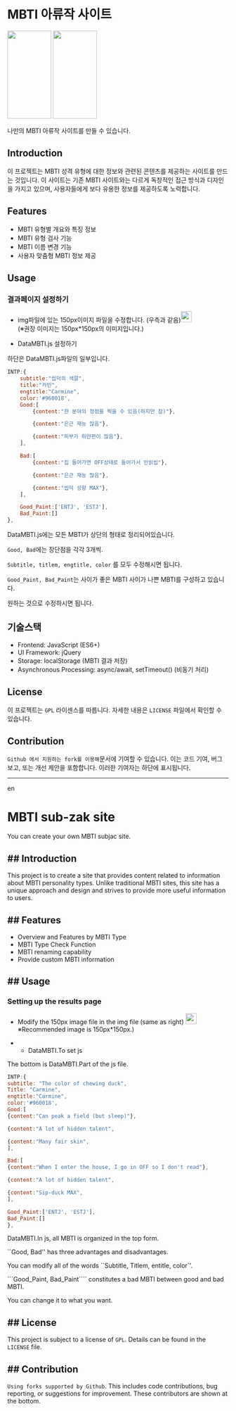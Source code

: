# MBTI 아류작 사이트
<img src="https://github.com/hsx0306/MBTIsite-Personalization/blob/main/img/resultimg.jpg?raw=true" width="100" height="200"> <img src="https://github.com/hsx0306/MBTIsite-Personalization/blob/main/img/Main.png?raw=true" width="100" height="200">

나만의 MBTI 아류작 사이트를 만들 수 있습니다.
## Introduction
이 프로젝트는 MBTI 성격 유형에 대한 정보와 관련된 콘텐츠를 제공하는 사이트를 만드는 것입니다. 
이 사이트는 기존 MBTI 사이트와는 다르게 독창적인 접근 방식과 디자인을 가지고 있으며, 사용자들에게 보다 유용한 정보를 제공하도록 노력합니다.

## Features
- MBTI 유형별 개요와 특징 정보
- MBTI 유형 검사 기능
- MBTI 이름 변경 기능
- 사용자 맞춤형 MBTI 정보 제공

## Usage

### 결과페이지 설정하기
- img파일에 있는 150px이미지 파일을 수정합니다. (우측과 같음)<img src="https://user-images.githubusercontent.com/70040924/229172070-cb648c25-eb4f-451a-97f5-efac179b7a62.png"  width="25" height="25">   
(※권장 이미지는 150px*150px의 이미지입니다.)

- DataMBTI.js 설정하기

하단은 DataMBTI.js파일의 일부입니다.
```js
INTP:{
    subtitle:"씹덕의 색깔",
    title:"카민",
    engtitle:"Carmine",
    color:'#960018',
    Good:[
        {content:"한 분야의 정점을 찍을 수 있음(하지만 잠)"},

        {content:"은근 재능 많음"},

        {content:"피부가 하얀편이 많음"},
    ],

    Bad:[
        {content:"집 들어가면 OFF상태로 들어가서 안읽씹"},

        {content:"은근 재능 많음"},

        {content:"씹덕 성향 MAX"},
    ],

    Good_Paint:['ENTJ', 'ESTJ'],
    Bad_Paint:[]
},
```
DataMBTI.js에는 모든 MBTI가 상단의 형태로 정리되어있습니다.

```Good, Bad```에는 장단점을 각각 3개씩.

```Subtitle, titlem, engtitle, color``` 를 모두 수정해시면 됩니다.

```Good_Paint, Bad_Paint```는 사이가 좋은 MBTI 사이가 나쁜 MBTI를 구성하고 있습니다.

원하는 것으로 수정하시면 됩니다.

## 기술스택
- Frontend: JavaScript (ES6+)
- UI Framework: jQuery
- Storage: localStorage (MBTI 결과 저장)
- Asynchronous Processing: async/await, setTimeout() (비동기 처리)

## License
이 프로젝트는 ```GPL``` 라이센스를 따릅니다. 자세한 내용은 ```LICENSE``` 파일에서 확인할 수 있습니다.

## Contribution
```Github 에서 지원하는 fork를 이용해```문서에 기여할 수 있습니다. 이는 코드 기여, 버그 보고, 또는 개선 제안을 포함합니다.
이러한 기여자는 하단에 표시됩니다.


---------------------------------
en

# MBTI sub-zak site
You can create your own MBTI subjac site.

## ## Introduction
This project is to create a site that provides content related to information about MBTI personality types.
Unlike traditional MBTI sites, this site has a unique approach and design and strives to provide more useful information to users.

## ## Features
- Overview and Features by MBTI Type
- MBTI Type Check Function
- MBTI renaming capability
- Provide custom MBTI information

## ## Usage

### Setting up the results page
- Modify the 150px image file in the img file (same as right) <img src="https://user-images.githubusercontent.com/70040924/229172070-cb648c25-eb4f-451a-97f5-efac179b7a62.png " width="25" height="25">
※Recommended image is 150px*150px.)

- - DataMBTI.To set js

The bottom is DataMBTI.Part of the js file.
```js
INTP:{
subtitle: "The color of chewing duck",
Title: "Carmine",
engtitle:"Carmine",
color:'#960018',
Good:[
{content:"Can peak a field (but sleep)"},

{content:"A lot of hidden talent",

{content:"Many fair skin",
],

Bad:[
{content:"When I enter the house, I go in OFF so I don't read"},

{content:"A lot of hidden talent",

{content:"Sip-duck MAX",
],

Good_Paint:['ENTJ', 'ESTJ'],
Bad_Paint:[]
},
```
DataMBTI.In js, all MBTI is organized in the top form.

``Good, Bad'' has three advantages and disadvantages.

You can modify all of the words ``Subtitle, Titlem, entitle, color`'.

```Good_Paint, Bad_Paint```` constitutes a bad MBTI between good and bad MBTI.

You can change it to what you want.

## ## License
This project is subject to a license of ```GPL```. Details can be found in the ```LICENSE``` file.

## ## Contribution
```Using forks supported by Github```. This includes code contributions, bug reporting, or suggestions for improvement.
These contributors are shown at the bottom.
